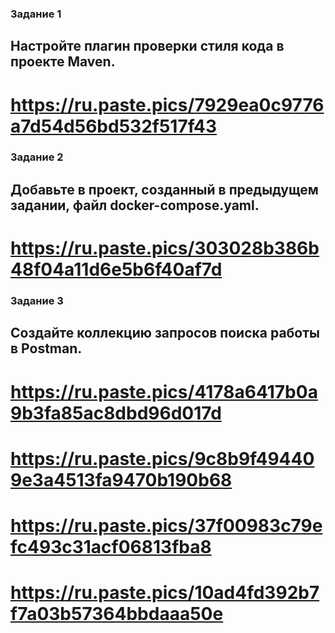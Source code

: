 ### Задание 1
## Настройте плагин проверки стиля кода в проекте Maven.
# https://ru.paste.pics/7929ea0c9776a7d54d56bd532f517f43

### Задание 2
## Добавьте в проект, созданный в предыдущем задании, файл docker-compose.yaml.
# https://ru.paste.pics/303028b386b48f04a11d6e5b6f40af7d

### Задание 3
## Создайте коллекцию запросов поиска работы в Postman.
# https://ru.paste.pics/4178a6417b0a9b3fa85ac8dbd96d017d
# https://ru.paste.pics/9c8b9f494409e3a4513fa9470b190b68
# https://ru.paste.pics/37f00983c79efc493c31acf06813fba8
# https://ru.paste.pics/10ad4fd392b7f7a03b57364bbdaaa50e
